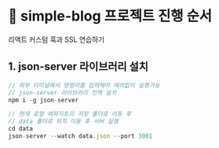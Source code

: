 # 🚀 simple-blog 프로젝트 진행 순서

리액트 커스텀 훅과 SSL 연습하기

## 1. json-server 라이브러리 설치

```js
// 외부 터미널에서 명령어를 입력해야 에러없이 실행가능
// json-server 라이브러리 전역 설치
npm i -g json-server

// 현재 로컬 레파지토리 저장 폴더로 이동 후
// data 폴더로 위치 이동 후 서버 실행
cd data
json-server --watch data.json --port 3001
```
